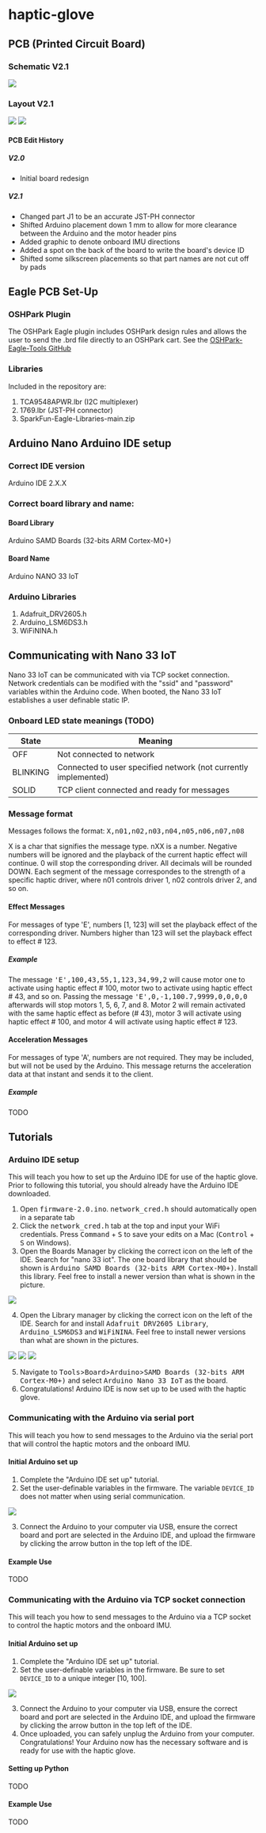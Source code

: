 # haptic-glove

## PCB (Printed Circuit Board)

### Schematic V2.1
<img src = "Images/Board Photos/V2.1/glove-2.1-sch.png" />

### Layout V2.1
<img src = "Images/Board Photos/V2.1/glove-V2.1-top.png" />
<img src = "Images/Board Photos/V2.1/glove-V2.1-bottom.png" />

#### PCB Edit History
##### V2.0
- Initial board redesign
##### V2.1
- Changed part J1 to be an accurate JST-PH connector
- Shifted Arduino placement down 1 mm to allow for more clearance between the Arduino and the motor header pins
- Added graphic to denote onboard IMU directions
- Added a spot on the back of the board to write the board's device ID
- Shifted some silkscreen placements so that part names are not cut off by pads
  
## Eagle PCB Set-Up

### OSHPark Plugin
The OSHPark Eagle plugin includes OSHPark design rules and allows the user to send the .brd file directly to an OSHPark cart. See the [OSHPark-Eagle-Tools GitHub](https://github.com/OSHPark/OSHPark-Eagle-Tools)

### Libraries
Included in the repository are:
1. TCA9548APWR.lbr (I2C multiplexer)
2. 1769.lbr (JST-PH connector)
3. SparkFun-Eagle-Libraries-main.zip

## Arduino Nano Arduino IDE setup 

### Correct IDE version
Arduino IDE 2.X.X

### Correct board library and name:
#### Board Library
Arduino SAMD Boards (32-bits ARM Cortex-M0+)

#### Board Name
Arduino NANO 33 IoT

### Arduino Libraries
 
1. Adafruit_DRV2605.h
2. Arduino_LSM6DS3.h
3. WiFiNINA.h

## Communicating with Nano 33 IoT

Nano 33 IoT can be communicated with via TCP socket connection.
Network credentials can be modified with the "ssid" and "password" variables within the Arduino code.
When booted, the Nano 33 IoT establishes a user definable static IP.

### Onboard LED state meanings (TODO)
|State|Meaning|
--- | --- |
|OFF|Not connected to network|
|BLINKING|Connected to user specified network (not currently implemented)|
|SOLID|TCP client connected and ready for messages|

### Message format
Messages follows the format: <kbd>X,n01,n02,n03,n04,n05,n06,n07,n08</kbd>

X is a char that signifies the message type. nXX is a number.
Negative numbers will be ignored and the playback of the current haptic effect will continue.
0 will stop the corresponding driver.
All decimals will be rounded DOWN.
Each segment of the message correspondes to the strength of a specific haptic driver, where n01 controls driver 1, n02 controls driver 2, and so on.

#### Effect Messages
For messages of type 'E', numbers [1, 123] will set the playback effect of the corresponding driver.
Numbers higher than 123 will set the playback effect to effect # 123.

##### Example
The message <kbd>'E',100,43,55,1,123,34,99,2</kbd> will cause motor one to activate using haptic effect # 100, motor two to activate using haptic effect # 43, and so on. Passing the message <kbd>'E',0,-1,100.7,9999,0,0,0,0</kbd> afterwards will stop motors 1, 5, 6, 7, and 8. Motor 2 will remain activated with the same haptic effect as before (# 43), motor 3 will activate using haptic effect # 100, and motor 4 will activate using haptic effect # 123.

#### Acceleration Messages
For messages of type 'A', numbers are not required. They may be included, but will not be used by the Arduino. This message returns the acceleration data at that instant and sends it to the client.

##### Example
TODO

## Tutorials
### Arduino IDE setup
This will teach you how to set up the Arduino IDE for use of the haptic glove. Prior to following this tutorial, you should already have the Arduino IDE downloaded.

1. Open <kbd>firmware-2.0.ino</kbd>. <kbd>network_cred.h</kbd> should automatically open in a separate tab
2. Click the <kbd>network_cred.h</kbd> tab at the top and input your WiFi credentials. Press <kbd>Command</kbd> + <kbd>S</kbd> to save your edits on a Mac (<kbd>Control</kbd> + <kbd>S</kbd> on Windows).
3. Open the Boards Manager by clicking the correct icon on the left of the IDE. Search for "nano 33 iot". The one board library that should be shown is <kbd>Arduino SAMD Boards (32-bits ARM Cortex-M0+)</kbd>. Install this library. Feel free to install a newer version than what is shown in the picture.

<img src = "Images/Tutorial Photos/Arduino IDE set up/Board manager screenshot.png" />

4. Open the Library manager by clicking the correct icon on the left of the IDE. Search for and install <kbd>Adafruit DRV2605 Library</kbd>, <kbd>Arduino_LSM6DS3</kbd> and <kbd>WiFiNINA</kbd>. Feel free to install newer versions than what are shown in the pictures.

<img src = "Images/Tutorial Photos/Arduino IDE set up/DRV2605 library screenshot.png" />
<img src = "Images/Tutorial Photos/Arduino IDE set up/LSM6dS3 library screenshot.png" />
<img src = "Images/Tutorial Photos/Arduino IDE set up/WiFiNINA library screenshot.png" />

5. Navigate to <kbd>Tools</kbd>><kbd>Board</kbd>><kbd>Arduino</kbd>><kbd>SAMD Boards (32-bits ARM Cortex-M0+)</kbd> and select <kbd>Arduino Nano 33 IoT</kbd> as the board.
6. Congratulations! Arduino IDE is now set up to be used with the haptic glove.

### Communicating with the Arduino via serial port
This will teach you how to send messages to the Arduino via the serial port that will control the haptic motors and the onboard IMU.

#### Initial Arduino set up
1. Complete the "Arduino IDE set up" tutorial.
2. Set the user-definable variables in the firmware. The variable `DEVICE_ID` does not matter when using serial communication.

<img src = "Images/Tutorial Photos/Initial Arduino set up/User Definable screenshot.png" />

3. Connect the Arduino to your computer via USB, ensure the correct board and port are selected in the Arduino IDE, and upload the firmware by clicking the arrow button in the top left of the IDE.

#### Example Use
TODO

### Communicating with the Arduino via TCP socket connection
This will teach you how to send messages to the Arduino via a TCP socket to control the haptic motors and the onboard IMU.

#### Initial Arduino set up
1. Complete the "Arduino IDE set up" tutorial.
2. Set the user-definable variables in the firmware. Be sure to set `DEVICE_ID` to a unique integer [10, 100].

<img src = "Images/Tutorial Photos/Initial Arduino set up/User Definable screenshot.png" />

3. Connect the Arduino to your computer via USB, ensure the correct board and port are selected in the Arduino IDE, and upload the firmware by clicking the arrow button in the top left of the IDE.
4. Once uploaded, you can safely unplug the Arduino from your computer. Congratulations! Your Arduino now has the necessary software and is ready for use with the haptic glove.

#### Setting up Python
TODO

#### Example Use
TODO

